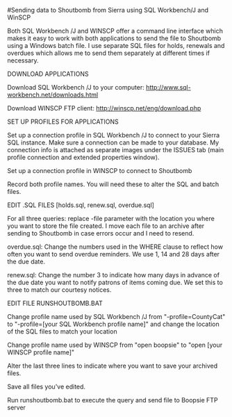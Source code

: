 #Sending data to Shoutbomb from Sierra using SQL Workbench/J and WinSCP

Both SQL Workbench /J and WINSCP offer a command line interface which makes it easy to work with both applications to send the file to Shoutbomb using a Windows batch file. I use separate SQL files for holds, renewals and overdues which allows me to send them separately at different times if necessary.

DOWNLOAD APPLICATIONS

Download SQL Workbench /J to your computer: http://www.sql-workbench.net/downloads.html

Download WINSCP FTP client: http://winscp.net/eng/download.php

SET UP PROFILES FOR APPLICATIONS

Set up a connection profile in SQL Workbench /J to connect to your Sierra SQL instance. Make sure a connection can be made to your database. My connection info is attached as separate images under the ISSUES tab (main profile connection and extended properties window).

Set up a connection profile in WINSCP to connect to Shoutbomb

Record both profile names. You will need these to alter the SQL and batch files.

EDIT .SQL FILES [holds.sql, renew.sql, overdue.sql]

For all three queries: replace -file parameter with the location you where you want to store the file created. I move each file to an archive after sending to Shoutbomb in case errors occur and I need to resend.

overdue.sql: Change the numbers used in the WHERE clause to reflect how often you want to send overdue reminders.  We use 1, 14 and 28 days after the due date.

renew.sql: Change the number 3 to indicate how many days in advance of the due date you want to notify patrons of items coming due.  We set this to three to match our courtesy notices.

EDIT FILE RUNSHOUTBOMB.BAT

Change profile name used by SQL Workbench /J from "-profile=CountyCat" to "-profile=[your SQL Workbench profile name]" and change the location of the SQL files to match your location

Change profile name used by WINSCP from "open boopsie" to "open [your WINSCP profile name]"

Alter the last three lines to indicate where you want to save your archived files.

Save all files you've edited.

Run runshoutbomb.bat to execute the query and send file to Boopsie FTP server
